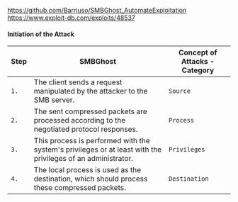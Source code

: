https://github.com/Barriuso/SMBGhost_AutomateExploitation
https://www.exploit-db.com/exploits/48537

#### Initiation of the Attack

|**Step**|**SMBGhost**|**Concept of Attacks - Category**|
|---|---|---|
|`1.`|The client sends a request manipulated by the attacker to the SMB server.|`Source`|
|`2.`|The sent compressed packets are processed according to the negotiated protocol responses.|`Process`|
|`3.`|This process is performed with the system's privileges or at least with the privileges of an administrator.|`Privileges`|
|`4.`|The local process is used as the destination, which should process these compressed packets.|`Destination`|